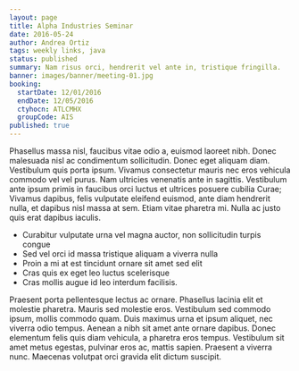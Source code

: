```yaml
---
layout: page
title: Alpha Industries Seminar
date: 2016-05-24
author: Andrea Ortiz
tags: weekly links, java
status: published
summary: Nam risus orci, hendrerit vel ante in, tristique fringilla.
banner: images/banner/meeting-01.jpg
booking:
  startDate: 12/01/2016
  endDate: 12/05/2016
  ctyhocn: ATLCMHX
  groupCode: AIS
published: true
---
```

Phasellus massa nisl, faucibus vitae odio a, euismod laoreet nibh. Donec malesuada nisl ac condimentum sollicitudin. Donec eget aliquam diam. Vestibulum quis porta ipsum. Vivamus consectetur mauris nec eros vehicula commodo vel vel purus. Nam ultricies venenatis ante in sagittis. Vestibulum ante ipsum primis in faucibus orci luctus et ultrices posuere cubilia Curae; Vivamus dapibus, felis vulputate eleifend euismod, ante diam hendrerit nulla, et dapibus nisl massa at sem. Etiam vitae pharetra mi. Nulla ac justo quis erat dapibus iaculis.

* Curabitur vulputate urna vel magna auctor, non sollicitudin turpis congue
* Sed vel orci id massa tristique aliquam a viverra nulla
* Proin a mi at est tincidunt ornare sit amet sed elit
* Cras quis ex eget leo luctus scelerisque
* Cras mollis augue id leo interdum facilisis.

Praesent porta pellentesque lectus ac ornare. Phasellus lacinia elit et molestie pharetra. Mauris sed molestie eros. Vestibulum sed commodo ipsum, mollis commodo quam. Duis maximus urna et ipsum aliquet, nec viverra odio tempus. Aenean a nibh sit amet ante ornare dapibus. Donec elementum felis quis diam vehicula, a pharetra eros tempus. Vestibulum sit amet metus egestas, pulvinar eros ac, mattis sapien. Praesent a viverra nunc. Maecenas volutpat orci gravida elit dictum suscipit.
